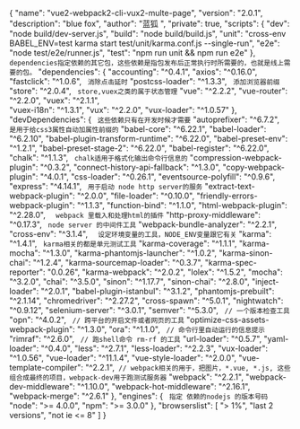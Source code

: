 {
  "name": "vue2-webpack2-cli-vux2-multe-page",
  "version": "2.0.1",
  "description": "blue fox",
  "author": "蓝狐 <bluefox1688>",
  "private": true,
  "scripts": {
    "dev": "node build/dev-server.js",
    "build": "node build/build.js",
    "unit": "cross-env BABEL_ENV=test karma start test/unit/karma.conf.js --single-run",
    "e2e": "node test/e2e/runner.js",
    "test": "npm run unit && npm run e2e"
  },
  ` dependencies指定依赖的其它包，这些依赖是指包发布后正常执行时所需要的，也就是线上需要的包。`
  "dependencies": { 
    "accounting": "^0.4.1",
    "axios": "^0.16.0",
    "fastclick": "^1.0.6", ` 消除点击延时`
    "postcss-loader": "^1.3.3", ` 添加浏览器前缀`
    "store": "^2.0.4", ` store,vuex之类的属于状态管理`
    "vue": "^2.2.2",
    "vue-router": "^2.2.0",
    "vuex": "^2.1.1",  
    "vuex-i18n": "^1.3.1",
    "vux": "^2.2.0",
    "vux-loader": "^1.0.57"
  },
  "devDependencies": {   ` 这些依赖只有在开发时候才需要`
    "autoprefixer": "^6.7.2",  ` 是用于给css3属性自动加属性前缀的`
    "babel-core": "^6.22.1",
    "babel-loader": "^6.2.10",
    "babel-plugin-transform-runtime": "^6.22.0",
    "babel-preset-env": "^1.2.1",
    "babel-preset-stage-2": "^6.22.0",
    "babel-register": "^6.22.0",
    "chalk": "^1.1.3", ` chalk适用于格式化输出命令行信息的`
    "compression-webpack-plugin": "^0.3.2",
    "connect-history-api-fallback": "^1.3.0",
    "copy-webpack-plugin": "^4.0.1",
    "css-loader": "^0.26.1",
    "eventsource-polyfill": "^0.9.6",
    "express": "^4.14.1", ` 用于启动 node http server的服务`
    "extract-text-webpack-plugin": "^2.0.0",
    "file-loader": "^0.10.0",
    "friendly-errors-webpack-plugin": "^1.1.3",
    "function-bind": "^1.1.0",
    "html-webpack-plugin": "^2.28.0", `  webpack 里载入和处理html的插件`
    "http-proxy-middleware": "^0.17.3", ` node server 的中间件工具`
    "webpack-bundle-analyzer": "^2.2.1",
    "cross-env": "^3.1.4", `  设定环境变量的工具，NODE_ENV变量跟它有关`
    "karma": "^1.4.1", ` karma相关的都是单元测试工具`
    "karma-coverage": "^1.1.1",
    "karma-mocha": "^1.3.0",
    "karma-phantomjs-launcher": "^1.0.2",
    "karma-sinon-chai": "^1.2.4",
    "karma-sourcemap-loader": "^0.3.7",
    "karma-spec-reporter": "0.0.26",
    "karma-webpack": "^2.0.2",
    "lolex": "^1.5.2",
    "mocha": "^3.2.0",
    "chai": "^3.5.0",
    "sinon": "^1.17.7",
    "sinon-chai": "^2.8.0",
    "inject-loader": "^2.0.1",
    "babel-plugin-istanbul": "^3.1.2",
    "phantomjs-prebuilt": "^2.1.14",
    "chromedriver": "^2.27.2",
    "cross-spawn": "^5.0.1",
    "nightwatch": "^0.9.12",
    "selenium-server": "^3.0.1",
    "semver": "^5.3.0", ` // 一个版本检查工具`
    "opn": "^4.0.2",  ` // 跨平台的开启文件或者网页的工具`
    "optimize-css-assets-webpack-plugin": "^1.3.0",
    "ora": "^1.1.0", ` // 命令行里自动运行的信息提示`
    "rimraf": "^2.6.0", ` // 跑shell命令 rm-rf 的工具`
    "url-loader": "^0.5.7",
    "yaml-loader": "^0.4.0",
    "less": "^2.7.1",
    "less-loader": "^2.2.3",
    "vux-loader": "^1.0.56",
    "vue-loader": "^11.1.4",
    "vue-style-loader": "^2.0.0",
    "vue-template-compiler": "^2.2.1",` // webpack相关的用于，把图片，*.vue, *.js, 这些组合成最终的项目，webpack-dev用于跑测试服务器`
    "webpack": "^2.2.1",
    "webpack-dev-middleware": "^1.10.0",
    "webpack-hot-middleware": "^2.16.1", 
    "webpack-merge": "^2.6.1"
  },
  "engines": { ` 指定 依赖的nodejs 的版本号码`
    "node": ">= 4.0.0",
    "npm": ">= 3.0.0"
  },
  "browserslist": [
    "> 1%",
    "last 2 versions",
    "not ie <= 8"
  ]
}
